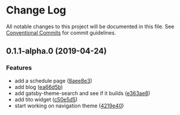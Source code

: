 # Change Log

All notable changes to this project will be documented in this file.
See [Conventional Commits](https://conventionalcommits.org) for commit guidelines.

## 0.1.1-alpha.0 (2019-04-24)

### Features

- add a schedule page ([8aee8e3](https://github.com/dschau/react-finland/commit/8aee8e3))
- add blog ([ea66d5b](https://github.com/dschau/react-finland/commit/ea66d5b))
- add gatsby-theme-search and see if it builds ([e363ae8](https://github.com/dschau/react-finland/commit/e363ae8))
- add tito widget ([c50e5d5](https://github.com/dschau/react-finland/commit/c50e5d5))
- start working on navigation theme ([4219e40](https://github.com/dschau/react-finland/commit/4219e40))

